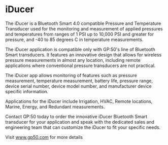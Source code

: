 
iDucer
===================================

The iDucer is a Bluetooth Smart 4.0 compatible Pressure and Temperature Transducer used for the monitoring and measurement of applied pressures and temperatures from ranges of 1 PSI up to 10,000 PSI and greater for pressure, and -40 to 85 degrees C in temperature measurements.

The iDucer application is compatible only with GP:50's line of Bluetooth Smart transducers. It features an innovative design that allows for wireless pressure measurements in almost any location, including remote applications where conventional pressure transducers are not practical.

The iDucer app allows monitoring of features such as pressure measurement, temperature measurement, battery life, pressure range, device serial number, device model number, and manufacturer device specific information.

Applications for the iDucer include Irrigation, HVAC, Remote locations, Marine, Energy, and Redundant measurements.

Contact GP:50 today to order the innovative iDucer Bluetooth Smart transducer for your application and speak with the dedicated sales and engineering team that can customize the iDucer to fit your specific needs.

Visit www.gp50.com for more details
